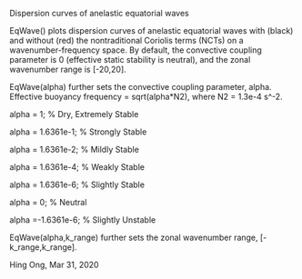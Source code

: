  Dispersion curves of anelastic equatorial waves
 
 
   EqWave() plots dispersion curves of anelastic equatorial waves with 
   (black) and without (red) the nontraditional Coriolis terms (NCTs) on a
   wavenumber-frequency space. By default, the convective coupling
   parameter is 0 (effective static stability is neutral), and the zonal
   wavenumber range is [-20,20].


   EqWave(alpha) further sets the convective coupling parameter, alpha.
   Effective buoyancy frequency = sqrt(alpha*N2), where N2 = 1.3e-4 s^-2.
   
   alpha = 1; % Dry, Extremely Stable
   
   alpha = 1.6361e-1; % Strongly Stable
   
   alpha = 1.6361e-2; % Mildly Stable
   
   alpha = 1.6361e-4; % Weakly Stable
   
   alpha = 1.6361e-6; % Slightly Stable
   
   alpha = 0; % Neutral
   
   alpha =-1.6361e-6; % Slightly Unstable


   EqWave(alpha,k_range) further sets the zonal wavenumber range, 
   [-k_range,k_range].


 Hing Ong, Mar 31, 2020
